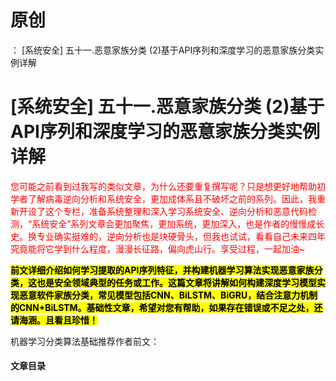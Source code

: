 # 原创
：  [系统安全] 五十一.恶意家族分类 (2)基于API序列和深度学习的恶意家族分类实例详解

# [系统安全] 五十一.恶意家族分类 (2)基于API序列和深度学习的恶意家族分类实例详解

<font color="red">您可能之前看到过我写的类似文章，为什么还要重复撰写呢？只是想更好地帮助初学者了解病毒逆向分析和系统安全，更加成体系且不破坏之前的系列。因此，我重新开设了这个专栏，准备系统整理和深入学习系统安全、逆向分析和恶意代码检测，“系统安全”系列文章会更加聚焦，更加系统，更加深入，也是作者的慢慢成长史。换专业确实挺难的，逆向分析也是块硬骨头，但我也试试，看看自己未来四年究竟能将它学到什么程度，漫漫长征路，偏向虎山行。享受过程，一起加油~</font>

<mark>**前文详细介绍如何学习提取的API序列特征，并构建机器学习算法实现恶意家族分类，这也是安全领域典型的任务或工作。这篇文章将讲解如何构建深度学习模型实现恶意软件家族分类，常见模型包括CNN、BiLSTM、BiGRU，结合注意力机制的CNN+BiLSTM。基础性文章，希望对您有帮助，如果存在错误或不足之处，还请海涵。且看且珍惜！**</mark>

机器学习分类算法基础推荐作者前文：

#### 文章目录
